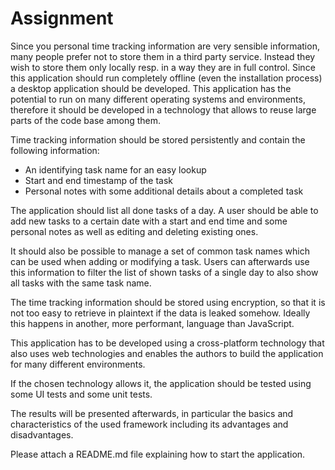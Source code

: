 # Assignment

Since you personal time tracking information are very sensible information, many people prefer not to store them in a third party service. Instead they wish to store them only locally resp. in a way they are in full control. Since this application should run completely offline (even the installation process) a desktop application should be developed. This application has the potential to run on many different operating systems and environments, therefore it should be developed in a technology that allows to reuse large parts of the code base among them.

Time tracking information should be stored persistently and contain the following information:

- An identifying task name for an easy lookup
- Start and end timestamp of the task
- Personal notes with some additional details about a completed task

The application should list all done tasks of a day. A user should be able to add new tasks to a certain date with a start and end time and some personal notes as well as editing and deleting existing ones.

It should also be possible to manage a set of common task names which can be used when adding or modifying a task. Users can afterwards use this information to filter the list of shown tasks of a single day to also show all tasks with the same task name.

The time tracking information should be stored using encryption, so that it is not too easy to retrieve in plaintext if the data is leaked somehow. Ideally this happens in another, more performant, language than JavaScript.

This application has to be developed using a cross-platform technology that also uses web technologies and enables the authors to build the application for many different environments.

If the chosen technology allows it, the application should be tested using some UI tests and some unit tests.

The results will be presented afterwards, in particular the basics and characteristics of the used framework including its advantages and disadvantages.

Please attach a README.md file explaining how to start the application.
